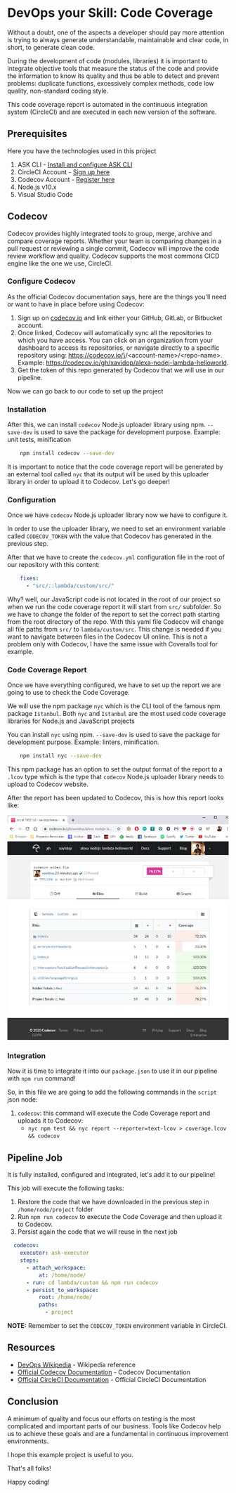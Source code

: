 # DevOps your Skill: Code Coverage

Without a doubt, one of the aspects a developer should pay more attention is trying to always generate understandable,
maintainable and clear code, in short, to generate clean code.

During the development of code (modules, libraries) it is important to integrate objective tools that measure the status of the code and provide the information to know its quality and thus be able to detect and prevent problems: duplicate functions, excessively complex methods, code low quality, non-standard coding style.

This code coverage report is automated in the continuous integration system (CircleCI) and are executed in each new version of the software.

## Prerequisites

Here you have the technologies used in this project
1. ASK CLI - [Install and configure ASK CLI](https://developer.amazon.com/es-ES/docs/alexa/smapi/quick-start-alexa-skills-kit-command-line-interface.html)
2. CircleCI Account - [Sign up here](https://circleci.com/)
3. Codecov Account - [Register here](https://codecov.io/)
4. Node.js v10.x
5. Visual Studio Code

## Codecov

Codecov provides highly integrated tools to group, merge, archive and compare coverage reports. 
Whether your team is comparing changes in a pull request or reviewing a single commit, Codecov will improve the code review workflow and quality.
Codecov supports the most commons CICD engine like the one we use, CircleCI. 

### Configure Codecov

As the official Codecov documentation says, here are the things you'll need or want to have in place before using Codecov:

1. Sign up on [codecov.io](https://codecov.io/) and link either your GitHub, GitLab, or Bitbucket account.
2. Once linked, Codecov will automatically sync all the repositories to which you have access.
You can click on an organization from your dashboard to access its repositories, or navigate directly to a specific repository using: https://codecov.io/\<repo-provider>/\<account-name>/\<repo-name>. Example: https://codecov.io/gh/xavidop/alexa-nodej-lambda-helloworld.
3. Get the token of this repo generated by Codecov that we will use in our pipeline.

Now we can go back to our code to set up the project

### Installation

After this, we can install `codecov` Node.js uploader library using npm. `--save-dev` is used to save the package for development purpose. Example: unit tests, minification

```bash
    npm install codecov --save-dev
```

It is important to notice that the code coverage report will be generated by an external tool called `nyc` that its output will be used by this uploader library in order to upload it to Codecov. Let's go deeper!

### Configuration

Once we have `codecov` Node.js uploader library now we have to configure it.

In order to use the uploader library, we need to set an environment  variable called `CODECOV_TOKEN` with the value that Codecov has generated in the previous step.

After that we have to create the `codecov.yml` configuration file in the root of our repository with this content:

```yaml
    fixes:
      - "src/::lambda/custom/src/"
```

Why? well, our JavaScript code is not located in the root of our project so when we run the code coverage report it will start from `src/` subfolder. 
So we have to change the folder of the report to set the correct path starting from the root directory of the repo. 
With this yaml file Codecov will change all file paths from `src/` to `lambda/custom/src`.
This change is needed if you want to navigate between files in the Codecov UI online.
This is not a problem only with Codecov, I have the same issue with Coveralls tool for example.

### Code Coverage Report

Once we have everything configured, we have to set up the report we are going to use to check the Code Coverage.

We will use the npm package `nyc` which is the CLI tool of the famous npm package `Istanbul`.
Both `nyc` and `Istanbul` are the most used code coverage libraries for Node.js and JavaScript projects
 
You can install `nyc` using npm. `--save-dev` is used to save the package for development purpose. Example: linters, minification.

```bash
    npm install nyc --save-dev
```

This npm package has an option to set the output format of the report to a `.lcov` type which is the type that `codecov` Node.js uploader library needs to upload to Codecov website. 

After the report has been updated to Codecov, this is how this report looks like:

![image](../img/codecov.jpg)

### Integration

Now it is time to integrate it into our `package.json` to use it in our pipeline with `npm run` command!

So, in this file we are going to add the following commands in the `script` json node:

1. `codecov`: this command will execute the Code Coverage report and uploads it to Codecov:
   * `nyc npm test && nyc report --reporter=text-lcov > coverage.lcov && codecov`


## Pipeline Job

It is fully installed, configured and integrated, let's add it to our pipeline!

This job will execute the following tasks:
1. Restore the code that we have downloaded in the previous step in `/home/node/project` folder
2. Run `npm run codecov` to execute the Code Coverage and then upload it to Codecov.
3. Persist again the code that we will reuse in the next job

```yaml
  codecov:
    executor: ask-executor
    steps:
      - attach_workspace:
          at: /home/node/
      - run: cd lambda/custom && npm run codecov
      - persist_to_workspace:
          root: /home/node/
          paths:
            - project
```
**NOTE:** Remember to set the `CODECOV_TOKEN` environment variable in CircleCI.

## Resources
* [DevOps Wikipedia](https://en.wikipedia.org/wiki/DevOps) - Wikipedia reference
* [Official Codecov Documentation](https://docs.codecov.io/docs) - Codecov Documentation
* [Official CircleCI Documentation](https://circleci.com/docs/) - Official CircleCI Documentation

## Conclusion 

A minimum of quality and focus our efforts on testing is the most complicated and important parts of our business.
Tools like Codecov help us to achieve these goals and are a fundamental in continuous improvement environments.

I hope this example project is useful to you.

That's all folks!

Happy coding!
